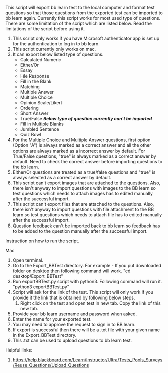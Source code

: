 This script will export bb learn test to the local computer and format test questions so that those questions from the exported test can be imported to bb learn again. Currently this script works for most used type of questions. There are some limitation of the script which are listed below. Read the limitations of the script before using it.

1.  This script only works if you have Microsoft authenticator app is set up for the authentication to log in to bb learn.
2.  This script currently only works on mac.
3.  It can export below listed type of questions.
	- Calculated Numeric
	- Either/Or
	- Essay
	- File Response
	- Fill in the Blank
	- Matching
	- Multiple Answer
	- Multiple Choice
	- Opinion Scale/Likert
	- Ordering
	- Short Answer
	- True/False
	*****Below type of question currently can't be imported*****
	- Fill in Multiple Blanks 
	- Jumbled Sentence
	- Quiz Bowl
4.  For the Multiple Choice and Multiple Answer questions, first option (Option "A") is always marked as a correct answer and all the other options are always marked as a incorrect answer by default. For True/False questions, "true" is always marked as a correct answer by default. Need to check the correct answer before importing questions to the bb learn.
5.  Either/Or questions are treated as a true/false questions and "true" is always selected as a correct answer by default.
6.  This script can't export images that are attached to the questions. Also, there isn't anyway to import questions with images to the BB learn so test questions which needs to attach images has to edited manually after the successful import.
7.  This script can't export files that are attached to the questions. Also, there isn't anyway to import questions with file attachment to the BB learn so test questions which needs to attach file has to edited manually after the successful import.
8.  Question feedback can't be imported back to bb learn so feedback has to be added to the question manually after the successful import.

Instruction on how to run the script.

Mac

1.  Open terminal. 
2.  Go to the Export_BBTest directory. 
    For example - If you put downloaded folder on desktop then following command will work.
   				 "cd desktop/Export_BBTest"
3.  Run exportBBTest.py script with python3. Following command will run it.
    "python3 exportBBTest.py"
4.  Script will ask for the link of the test. This script will only work if you provide it the link that is obtained by following below steps.
	1.  Right click on the test and open test in new tab. Copy the link of this new tab.
5.  Provide your bb learn username and password when asked.
6.  Enter the name for your exported test. 
7.  You may need to approve the request to sign in to BB learn.
8.  If export is successful then there will be a .txt file with your given name in the Export_BBTest directory.
9.  This .txt can be used to upload questions to bb learn test.

Helpful links:

1. https://help.blackboard.com/Learn/Instructor/Ultra/Tests_Pools_Surveys/Reuse_Questions/Upload_Questions



